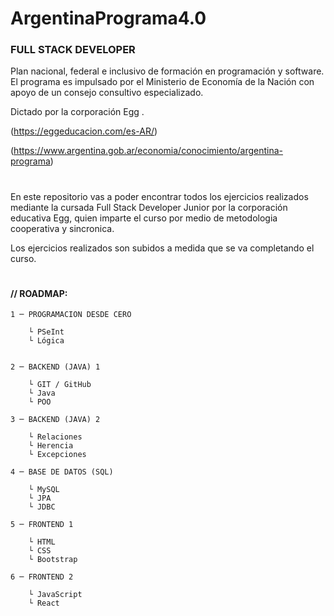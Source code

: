 # ArgentinaPrograma4.0


### FULL STACK DEVELOPER
Plan nacional, federal e inclusivo de formación en programación y software.
El programa es impulsado por el Ministerio de Economía de la Nación con apoyo de un consejo consultivo especializado.

Dictado por la corporación Egg .

(https://eggeducacion.com/es-AR/)

(https://www.argentina.gob.ar/economia/conocimiento/argentina-programa)

#


En este repositorio vas a poder encontrar todos los ejercicios realizados mediante la cursada Full Stack Developer Junior por la corporación educativa Egg, quien
imparte el curso por medio de metodologia cooperativa y sincronica.

Los ejercicios realizados son subidos a medida que se va completando el curso.

#

#### // ROADMAP:

    1 ─ PROGRAMACION DESDE CERO

        └ PSeInt
        └ Lógica


    2 ─ BACKEND (JAVA) 1

        └ GIT / GitHub
        └ Java
        └ POO

    3 ─ BACKEND (JAVA) 2

        └ Relaciones
        └ Herencia
        └ Excepciones

    4 ─ BASE DE DATOS (SQL)

        └ MySQL
        └ JPA
        └ JDBC

    5 ─ FRONTEND 1

        └ HTML
        └ CSS
        └ Bootstrap

    6 ─ FRONTEND 2 

        └ JavaScript
        └ React
  
